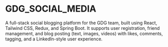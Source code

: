 # GDG_SOCIAL_MEDIA
A full-stack social blogging platform for the GDG team, built using React, Tailwind CSS, Redux, and Spring Boot. It supports user registration, friend management, and blog posting (text, images, videos) with likes, comments, tagging, and a LinkedIn-style user experience.
